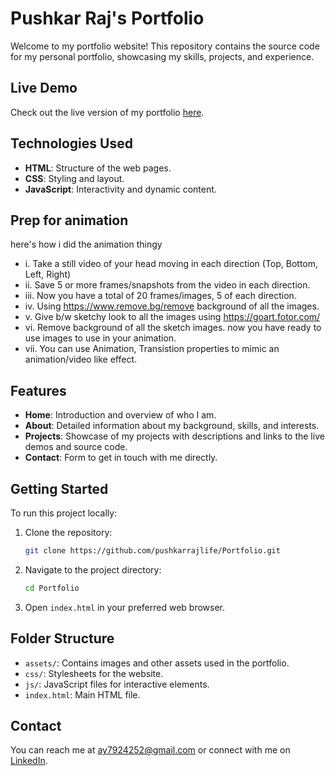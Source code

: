 # Pushkar Raj's Portfolio

Welcome to my portfolio website! This repository contains the source code for my personal portfolio, showcasing my skills, projects, and experience.

## Live Demo

Check out the live version of my portfolio [here](https://pushkarrajlifeportfolio.netlify.app/).

## Technologies Used

- **HTML**: Structure of the web pages.
- **CSS**: Styling and layout.
- **JavaScript**: Interactivity and dynamic content.

## Prep for animation
here's how i did the animation thingy

- i. Take a still video of your head moving in each direction (Top, Bottom, Left, Right)
- ii. Save 5 or more frames/snapshots from the video in each direction.
- iii. Now you have a total of 20 frames/images, 5 of each direction.
- iv. Using https://www.remove.bg/remove background of all the images.
- v. Give b/w sketchy look to all the images using https://goart.fotor.com/
- vi. Remove background of all the sketch images. now you have ready to use images to use in your animation.
- vii. You can use Animation, Transistion properties to mimic an animation/video like effect.







## Features

- **Home**: Introduction and overview of who I am.
- **About**: Detailed information about my background, skills, and interests.
- **Projects**: Showcase of my projects with descriptions and links to the live demos and source code.
- **Contact**: Form to get in touch with me directly.

## Getting Started

To run this project locally:

1. Clone the repository:
   ```bash
   git clone https://github.com/pushkarrajlife/Portfolio.git
   ```
2. Navigate to the project directory:
   ```bash
   cd Portfolio
   ```
3. Open `index.html` in your preferred web browser.

## Folder Structure

- `assets/`: Contains images and other assets used in the portfolio.
- `css/`: Stylesheets for the website.
- `js/`: JavaScript files for interactive elements.
- `index.html`: Main HTML file.

## Contact

You can reach me at [ay7924252@gmail.com](mailto:theunfunnygeek@gmail.com) or connect with me on [LinkedIn](https://www.linkedin.com/in/pushkar-raj-8b322631a/).

